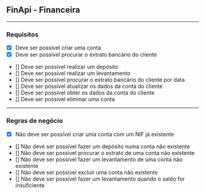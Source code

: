 ## FinApi - Financeira

---

### Requisitos

- [x] Deve ser possível criar uma conta
- [x] Deve ser possível procurar o extrato bancário do cliente
- [] Deve ser possível realizar um depósito
- [] Deve ser possível realizar um levantamento
- [] Deve ser possível procurar o extrato bancário do cliente por data
- [] Deve ser possível atualizar os dados da conta do cliente
- [] Deve ser possível obter os dados da conta do cliente
- [] Deve ser possível eliminar uma conta

---

### Regras de negócio

- [x] Não deve ser possível criar uma conta com um NIF já existente
- [] Não deve ser possível fazer um depósito numa conta não existente
- [] Não deve ser possível procurar o extrato de uma conta não existente
- [] Não deve ser possível fazer um levantamento de uma conta não existente
- [] Não deve ser possível excluir uma conta não existente
- [] Não deve ser possível fazer um levantamento quando o saldo for insuficiente
